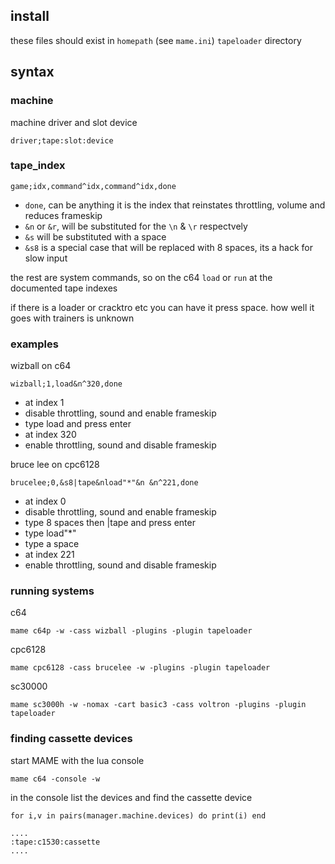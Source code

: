 ## install
these files should exist in `homepath` (see `mame.ini`) `tapeloader` directory

## syntax

### machine
machine driver and slot device
```
driver;tape:slot:device
```

### tape_index
```
game;idx,command^idx,command^idx,done
```

- `done`, can be anything it is the index that reinstates throttling, volume and reduces frameskip
- `&n` or `&r`, will be substituted for the `\n` & `\r` respectvely
- `&s` will be substituted with a space
- `&s8` is a special case that will be replaced with 8 spaces, its a hack for slow input

the rest are system commands, so on the c64 `load` or `run` at the documented tape indexes

if there is a loader or cracktro etc you can have it press space. how well it goes with trainers is unknown

### examples
wizball on c64
```
wizball;1,load&n^320,done
```
- at index 1
 - disable throttling, sound and enable frameskip 
 - type load and press enter
- at index 320
 - enable throttling, sound and disable frameskip 

bruce lee on cpc6128
```
brucelee;0,&s8|tape&nload"*"&n &n^221,done
```
- at index 0
 - disable throttling, sound and enable frameskip 
 - type 8 spaces then |tape and press enter
 - type load"*"
 - type a space
- at index 221
 - enable throttling, sound and disable frameskip 


### running systems
c64
```
mame c64p -w -cass wizball -plugins -plugin tapeloader
```

cpc6128
```
mame cpc6128 -cass brucelee -w -plugins -plugin tapeloader
```

sc30000
```
mame sc3000h -w -nomax -cart basic3 -cass voltron -plugins -plugin tapeloader
```


### finding cassette devices
start MAME with the lua console
```
mame c64 -console -w
```

in the console list the devices and find the cassette device
```
for i,v in pairs(manager.machine.devices) do print(i) end

....
:tape:c1530:cassette
....

```
